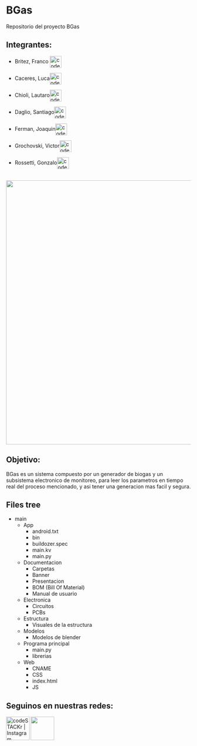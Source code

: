 # BGas
Repositorio del proyecto BGas

## Integrantes:
- Britez, Franco  [<img align="center" alt="codeSTACKr | LinkedIn" height="32px" src=https://cdn.jsdelivr.net/npm/simple-icons@v3/icons/linkedin.svg />][linkedinbr]

- Caceres, Luca[<img align="center" alt="codeSTACKr | LinkedIn" height="32px" src=https://cdn.jsdelivr.net/npm/simple-icons@v3/icons/linkedin.svg />][linkedinca]

- Chioli, Lautaro[<img align="center" alt="codeSTACKr | LinkedIn" height="32px" src=https://cdn.jsdelivr.net/npm/simple-icons@v3/icons/linkedin.svg />][linkedinch]

- Daglio, Santiago[<img align="center" alt="codeSTACKr | LinkedIn" height="32px" src=https://cdn.jsdelivr.net/npm/simple-icons@v3/icons/linkedin.svg />][linkedinda]

- Ferman, Joaquin[<img align="center" alt="codeSTACKr | LinkedIn" height="32px" src=https://cdn.jsdelivr.net/npm/simple-icons@v3/icons/linkedin.svg />][linkedinfe]

- Grochovski, Victor[<img align="center" alt="codeSTACKr | LinkedIn" height="32px" src=https://cdn.jsdelivr.net/npm/simple-icons@v3/icons/linkedin.svg />][linkedingr]

- Rossetti, Gonzalo[<img align="center" alt="codeSTACKr | LinkedIn" height="32px" src=https://cdn.jsdelivr.net/npm/simple-icons@v3/icons/linkedin.svg />][linkedinro] <br><br/>
<img align="center" width="720px" src="https://github.com/impatrq/bgas/blob/main/Documentacion/IMG_0831.jpeg" />

## Objetivo:
BGas es un sistema compuesto por un generador de biogas y un subsistema electronico de monitoreo, para leer los parametros en tiempo real del proceso mencionado, y asi tener una generacion mas facil y segura.

## Files tree

- main
  - App
    - android.txt
    - bin
    - buildozer.spec
    - main.kv
    - main.py
  - Documentacion
    - Carpetas
    - Banner
    - Presentacion
    - BOM (Bill Of Material)
    - Manual de usuario
  - Electronica
    - Circuitos
    - PCBs
  - Estructura
    - Visuales de la estructura
  - Modelos
    - Modelos de blender
  - Programa principal
    - main.py
    - librerias
  - Web
    - CNAME
    - CSS
    - index.html
    - JS

## Seguinos en nuestras redes:
[<img align="left" alt="codeSTACKr | Instagram" height="64px" src="https://cdn.jsdelivr.net/npm/simple-icons@v3/icons/instagram.svg" />][instagram]
[<img align="left" height="64px" src="https://github.com/impatrq/bgas/blob/main/App/images/logo.png" />][bgas]



[instagram]: https://instagram.com/proyecto.bgas?igshid=NGVhN2U2NjQ0Yg==
[bgas]: https://bgas.ar/
[linkedinbr]: https://www.linkedin.com/in/franco-britez-b33523277/
[linkedinca]: https://www.linkedin.com/in/luca-c%C3%A1ceres-996389281/
[linkedinch]: https://www.linkedin.com/in/lautaro-chioli-87a68a27a/
[linkedinda]: https://google.com/
[linkedinfe]: https://www.linkedin.com/in/joaquin-ferman-b8b843259/
[linkedingr]: https://www.linkedin.com/in/victorgrochovski/
[linkedinro]: https://google.com/
